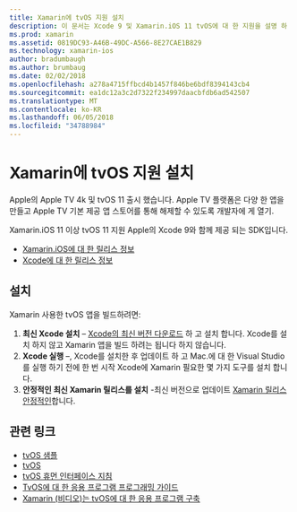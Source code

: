 ```yaml
---
title: Xamarin에 tvOS 지원 설치
description: 이 문서는 Xcode 9 및 Xamarin.iOS 11 tvOS에 대 한 지원을 설명 하 고 Xamarin으로 tvOS 앱 개발을 설정 하는 방법에 대 한 간략 한 지침을 제공 합니다.
ms.prod: xamarin
ms.assetid: 0819DC93-A46B-49DC-A566-8E27CAE1B829
ms.technology: xamarin-ios
author: bradumbaugh
ms.author: brumbaug
ms.date: 02/02/2018
ms.openlocfilehash: a278a4715ffbcd4b1457f846be6bdf8394143cb4
ms.sourcegitcommit: ea1dc12a3c2d7322f234997daacbfdb6ad542507
ms.translationtype: MT
ms.contentlocale: ko-KR
ms.lasthandoff: 06/05/2018
ms.locfileid: "34788984"
---
```

# <a name="installing-tvos-support-in-xamarin"></a>Xamarin에 tvOS 지원 설치

Apple의 Apple TV 4k 및 tvOS 11 출시 했습니다. Apple TV 플랫폼은 다양 한 앱을 만들고 Apple TV 기본 제공 앱 스토어를 통해 해제할 수 있도록 개발자에 게 열기.

Xamarin.iOS 11 이상 tvOS 11 지원 Apple의 Xcode 9와 함께 제공 되는 SDK입니다. 

- [Xamarin.iOS에 대 한 릴리스 정보](https://developer.xamarin.com/releases/ios/)
- [Xcode에 대 한 릴리스 정보](https://developer.apple.com/library/content/releasenotes/DeveloperTools/RN-Xcode/Chapters/Introduction.html#//apple_ref/doc/uid/TP40001051-CH1-SW876)

## <a name="installation"></a>설치

Xamarin 사용한 tvOS 앱을 빌드하려면:

1. **최신 Xcode 설치** – [Xcode의 최신 버전 다운로드](https://developer.apple.com/xcode/download/) 하 고 설치 합니다. Xcode를 설치 하지 않고 Xamarin 앱을 빌드 하려는 됩니다 하지 않습니다. 
2. **Xcode 실행** –, Xcode를 설치한 후 업데이트 하 고 Mac.에 대 한 Visual Studio를 실행 하기 전에 한 번 시작 Xcode에 Xamarin 필요한 몇 가지 도구를 설치 합니다.
3. **안정적인 최신 Xamarin 릴리스를 설치** -최신 버전으로 업데이트 [Xamarin 릴리스 안정적인](https://developer.xamarin.com/recipes/cross-platform/ide/change_updates_channel/)합니다.

## <a name="related-links"></a>관련 링크

- [tvOS 샘플](https://developer.xamarin.com/samples/tvos/all/)
- [tvOS](https://developer.apple.com/tvos/)
- [tvOS 휴먼 인터페이스 지침](https://developer.apple.com/tvos/human-interface-guidelines/)
- [TvOS에 대 한 응용 프로그램 프로그래밍 가이드](https://developer.apple.com/library/prerelease/tvos/documentation/General/Conceptual/AppleTV_PG/)
- [Xamarin (비디오)는 tvOS에 대 한 응용 프로그램 구축](https://university.xamarin.com/lightninglectures/tvos-with-xamarin)
